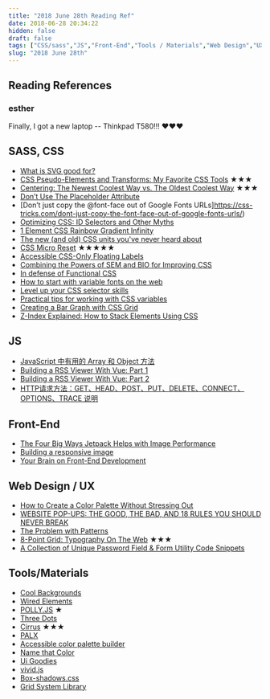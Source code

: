 ```yaml
---
title: "2018 June 28th Reading Ref"
date: 2018-06-28 20:34:22
hidden: false
draft: false
tags: ["CSS/sass","JS","Front-End","Tools / Materials","Web Design","UX / UI"]
slug: "2018 June 28th"
---
```

## Reading References
### esther
Finally, I got a new laptop -- Thinkpad T580!!! ❤❤❤

<!--more-->

## SASS, CSS
 - [What is SVG good for?](https://css-tricks.com/what-is-svg-good-for/)
 - [CSS Pseudo-Elements and Transforms: My Favorite CSS Tools](https://www.lullabot.com/articles/css-pseudoelements-and-transforms-my-favorite-css-tools) ★★★
 - [Centering: The Newest Coolest Way vs. The Oldest Coolest Way](https://css-tricks.com/centering-the-newest-coolest-way-vs-the-oldest-coolest-way/) ★★★
 - [Don’t Use The Placeholder Attribute](https://www.smashingmagazine.com/2018/06/placeholder-attribute/)
 - [Don’t just copy the @font-face out of Google Fonts URLs]https://css-tricks.com/dont-just-copy-the-font-face-out-of-google-fonts-urls/)
 - [Optimizing CSS: ID Selectors and Other Myths](https://www.sitepoint.com/optimizing-css-id-selectors-and-other-myths/)
 - [1 Element CSS Rainbow Gradient Infinity](https://css-tricks.com/1-element-css-rainbow-gradient-infinity/)
 - [The new (and old) CSS units you've never heard about](https://dev.to/maxart2501/the-new-and-old-css-units-youve-never-heard-about-1mn1)
 - [CSS Micro Reset](https://github.com/vladocar/CSS-Micro-Reset) ★★★★★
 - [Accessible CSS-Only Floating Labels](https://medium.com/@eugeniolujambio/accessible-css-only-floating-labels-74bf9173bc5f)
 - [Combining the Powers of SEM and BIO for Improving CSS](https://css-tricks.com/combining-the-powers-of-sem-and-bio-for-improving-css/)
 - [In defense of Functional CSS](https://www.mikecr.it/ramblings/functional-css/)
 - [How to start with variable fonts on the web](https://www.zeichenschatz.net/typografie/how-to-start-with-variable-fonts-on-the-web.html)
 - [Level up your CSS selector skills](https://blog.logrocket.com/level-up-your-css-selector-skills-5d7bb45ddd37)
 - [Practical tips for working with CSS variables](https://css-irl.info/practical-tips-css-variables)
 - [Creating a Bar Graph with CSS Grid](https://css-tricks.com/creating-a-bar-graph-with-css-grid/)
 - [Z-Index Explained: How to Stack Elements Using CSS](https://medium.freecodecamp.org/z-index-explained-how-to-stack-elements-using-css-7c5aa0f179b3)

## JS
 - [JavaScript 中有用的 Array 和 Object 方法](http://www.css88.com/archives/9336)
 - [Building a RSS Viewer With Vue: Part 1](https://css-tricks.com/building-a-rss-viewer-with-vue-part-1/)
 - [Building a RSS Viewer With Vue: Part 2](https://css-tricks.com/building-a-rss-viewer-with-vue-part-2/)
 - [HTTP请求方法：GET、HEAD、POST、PUT、DELETE、CONNECT、OPTIONS、TRACE 说明](http://www.css88.com/archives/9341)


## Front-End
 - [The Four Big Ways Jetpack Helps with Image Performance](https://css-tricks.com/the-four-big-ways-jetpack-helps-with-image-performance/)
 - [Building a responsive image](https://medium.com/9elements/building-a-responsive-image-e4c6229fa1f6)
 - [Your Brain on Front-End Development](https://css-tricks.com/your-brain-on-front-end-development/)


## Web Design / UX
 - [How to Create a Color Palette Without Stressing Out](https://designshack.net/articles/graphics/how-to-create-a-color-palette/)
 - [WEBSITE POP-UPS: THE GOOD, THE BAD, AND 18 RULES YOU SHOULD NEVER BREAK](https://www.webdesignerdepot.com/2018/06/website-pop-ups-the-good-the-bad-and-18-rules-you-should-never-break/)
 - [The Problem with Patterns](http://alistapart.com/article/problem-with-patterns)
 - [8-Point Grid: Typography On The Web](https://medium.freecodecamp.org/8-point-grid-typography-on-the-web-be5dc97db6bc) ★★★
 - [A Collection of Unique Password Field & Form Utility Code Snippets](https://speckyboy.com/unique-password-fields-utilities/)


## Tools/Materials
 - [Cool Backgrounds](https://coolbackgrounds.io/)
 - [Wired Elements](https://wiredjs.com/)
 - [POLLY.JS](https://netflix.github.io/pollyjs/) ★
 - [Three Dots](https://nzbin.github.io/three-dots/)
 - [Cirrus](https://spiderpig86.github.io/Cirrus/) ★★★
 - [PALX](https://palx.jxnblk.com/)
 - [Accessible color palette builder](https://toolness.github.io/accessible-color-matrix/)
 - [Name that Color](http://chir.ag/projects/name-that-color/)
 - [Ui Goodies](http://uigoodies.com)
 - [vivid.js](https://webkul.github.io/vivid)
 - [Box-shadows.css](https://madeas.github.io/box-shadows)
 - [Grid System Library](http://grid.kkuistore.com/)

